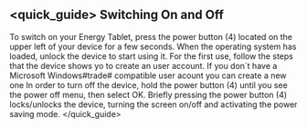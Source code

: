 ## <quick_guide> Switching On and Off
To switch on your Energy Tablet, press the power button (4) located on the upper left of your device for a few seconds. When the operating system has loaded, unlock the device to start using it. 
For the first use, follow the steps that the device shows yo to create an user account. If you don´t have a Microsoft Windows#trade# compatible user acount you can create a new one
In order to turn off the device, hold the power button (4) until you see the power off menu, then select OK.
Briefly pressing the power button (4) locks/unlocks the device, turning the screen on/off and activating the power saving mode.
</quick_guide>
